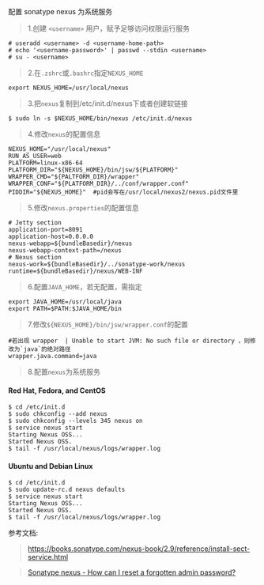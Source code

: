 配置 sonatype nexus 为系统服务

>1.创建 `<username>` 用户，赋予足够访问权限运行服务

```
# useradd <username> -d <username-home-path>
# echo '<username-password>' | passwd --stdin <username>
# su - <username>
```

>2.在`.zshrc`或`.bashrc`指定`NEXUS_HOME`

```
export NEXUS_HOME=/usr/local/nexus
```

>3.把`nexus`复制到/etc/init.d/nexus下或者创建软链接

```
$ sudo ln -s $NEXUS_HOME/bin/nexus /etc/init.d/nexus
```

>4.修改`nexus`的配置信息

```
NEXUS_HOME="/usr/local/nexus"  
RUN_AS_USER=web  
PLATFORM=linux-x86-64  
PLATFORM_DIR="${NEXUS_HOME}/bin/jsw/${PLATFORM}"  
WRAPPER_CMD="${PALTFORM_DIR}/wrapper"  
WRAPPER_CONF="${PLATFORM_DIR}/../conf/wrapper.conf"  
PIDDIR="${NEXUS_HOME}"  #pid会写在/usr/local/nexus2/nexus.pid文件里  
```

>5.修改`nexus.properties`的配置信息

```
# Jetty section
application-port=8091                             
application-host=0.0.0.0
nexus-webapp=${bundleBasedir}/nexus
nexus-webapp-context-path=/nexus
# Nexus section
nexus-work=${bundleBasedir}/../sonatype-work/nexus
runtime=${bundleBasedir}/nexus/WEB-INF
```

>6.配置`JAVA_HOME`，若无配置，需指定

```
export JAVA_HOME=/usr/local/java
export PATH=$PATH:$JAVA_HOME/bin
```


>7.修改`${NEXUS_HOME}/bin/jsw/wrapper.conf`的配置

```
#若出现 wrapper  | Unable to start JVM: No such file or directory ，则修改为`java`的绝对路径
wrapper.java.command=java 
```

>8.配置`nexus`为系统服务

#### Red Hat, Fedora, and CentOS

```
$ cd /etc/init.d
$ sudo chkconfig --add nexus
$ sudo chkconfig --levels 345 nexus on
$ service nexus start
Starting Nexus OSS...
Started Nexus OSS.
$ tail -f /usr/local/nexus/logs/wrapper.log
```

#### Ubuntu and Debian Linux

```
$ cd /etc/init.d
$ sudo update-rc.d nexus defaults
$ service nexus start
Starting Nexus OSS...
Started Nexus OSS.
$ tail -f /usr/local/nexus/logs/wrapper.log

```

参考文档:

>https://books.sonatype.com/nexus-book/2.9/reference/install-sect-service.html

>[Sonatype nexus - How can I reset a forgotten admin password?](https://support.sonatype.com/hc/en-us/articles/213465508-How-can-I-reset-a-forgotten-admin-password-#post_33718407)


